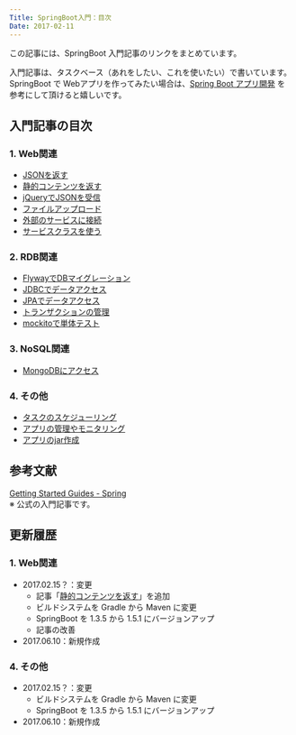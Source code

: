 ```yaml
---
Title: SpringBoot入門：目次
Date: 2017-02-11
---
```


この記事には、SpringBoot 入門記事のリンクをまとめています。

入門記事は、タスクベース（あれをしたい、これを使いたい）で書いています。SpringBoot で Webアプリを作ってみたい場合は、[Spring Boot アプリ開発](/entry/spring-boot/dev-web-app/table-of-contents) を参考にして頂けると嬉しいです。


## 入門記事の目次
### 1. Web関連
- [JSONを返す](/entry/spring-boot/intro/response-json)
- [静的コンテンツを返す](/entry/spring-boot/intro/response-static-content)
- [jQueryでJSONを受信](/entry/spring-boot/intro/jquery-ajax-json)
- [ファイルアップロード](/entry/spring-boot/intro/file-upload)
- [外部のサービスに接続](/entry/spring-boot/intro/ex-service)
- [サービスクラスを使う](/entry/spring-boot/intro/service-class)

### 2. RDB関連
- [FlywayでDBマイグレーション](/entry/spring-boot/intro/flyway)
- [JDBCでデータアクセス](/entry/spring-boot/intro/jdbc)
- [JPAでデータアクセス](/entry/spring-boot/intro/jpa)
- [トランザクションの管理](/entry/spring-boot/intro/transaction)
- [mockitoで単体テスト](/entry/spring-boot/intro/mockito)

### 3. NoSQL関連
- [MongoDBにアクセス](/entry/spring-boot/intro/mongodb)

### 4. その他
- [タスクのスケジューリング](/entry/spring-boot/intro/scheduling-task)
- [アプリの管理やモニタリング](/entry/spring-boot/intro/monitoring-app)
- [アプリのjar作成](/entry/spring-boot/intro/create-jar)


## 参考文献
[Getting Started Guides - Spring](http://spring.io/guides)  
※ 公式の入門記事です。


## 更新履歴
### 1. Web関連
- 2017.02.15？：変更
    - 記事「[静的コンテンツを返す](/entry/spring-boot/intro/response-static-content)」を追加
    - ビルドシステムを Gradle から Maven に変更
    - SpringBoot を 1.3.5 から 1.5.1 にバージョンアップ
    - 記事の改善
- 2017.06.10：新規作成

### 4. その他
- 2017.02.15？：変更
    - ビルドシステムを Gradle から Maven に変更
    - SpringBoot を 1.3.5 から 1.5.1 にバージョンアップ
- 2017.06.10：新規作成
